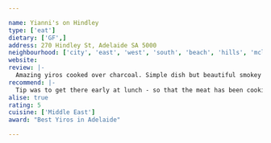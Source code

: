 ```yaml
---

name: Yianni's on Hindley
type: ['eat']
dietary: ['GF',]
address: 270 Hindley St, Adelaide SA 5000
neighbourhood: ['city', 'east', 'west', 'south', 'beach', 'hills', 'mclaren']
website:
review: |-
  Amazing yiros cooked over charcoal. Simple dish but beautiful smokey meats and fresh vegetables.
recommend: |-
  Tip was to get there early at lunch - so that the meat has been cooking longer and getting a bit crispy.
alise: true
rating: 5
cuisine: ['Middle East']
award: "Best Yiros in Adelaide"

---
```


